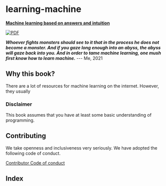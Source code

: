 # learning-machine

**[Machine learning based on answers and intuition](https://rentruewang.github.io/learning-machine)**

[![PDF](https://github.com/rentruewang/learning-machine/actions/workflows/github-pages.yaml/badge.svg)](https://github.com/rentruewang/learning-machine/actions/workflows/github-pages.yaml)

_**Whoever fights monsters should see to it that in the process he does not become a monster. And if you gaze long enough into an abyss, the abyss will gaze back into you. And in order to tame machine learning, one mush first know how to learn machine.**_
--- Me, 2021

## Why this book?

There are a lot of resources for machine learning on the internet. However, they usually 

### Disclaimer

This book assumes that you have at least some basic understanding of programming.

## Contributing

We take openness and inclusiveness very seriously. We have adopted the following code of conduct.

[Contributor Code of conduct](CODE_OF_CONDUCT.md)

## Index
